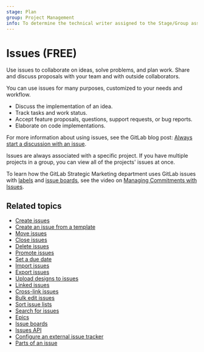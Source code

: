```yaml
---
stage: Plan
group: Project Management
info: To determine the technical writer assigned to the Stage/Group associated with this page, see https://about.gitlab.com/handbook/engineering/ux/technical-writing/#assignments
---
```


# Issues **(FREE)**

Use issues to collaborate on ideas, solve problems, and plan work.
Share and discuss proposals with your team and with outside collaborators.

You can use issues for many purposes, customized to your needs and workflow.

- Discuss the implementation of an idea.
- Track tasks and work status.
- Accept feature proposals, questions, support requests, or bug reports.
- Elaborate on code implementations.

For more information about using issues, see the GitLab blog post:
[Always start a discussion with an issue](https://about.gitlab.com/blog/2016/03/03/start-with-an-issue/).

Issues are always associated with a specific project. If you have multiple
projects in a group, you can view all of the projects' issues at once.

<i class="fa fa-youtube-play youtube" aria-hidden="true"></i>
To learn how the GitLab Strategic Marketing department uses GitLab issues with [labels](../labels.md) and
[issue boards](../issue_board.md), see the video on
[Managing Commitments with Issues](https://www.youtube.com/watch?v=cuIHNintg1o&t=3).

## Related topics

- [Create issues](managing_issues.md#create-a-new-issue)
- [Create an issue from a template](../../project/description_templates.md#use-the-templates)
- [Move issues](managing_issues.md#moving-issues)
- [Close issues](managing_issues.md#closing-issues)
- [Delete issues](managing_issues.md#deleting-issues)
- [Promote issues](managing_issues.md#promote-an-issue-to-an-epic)
- [Set a due date](due_dates.md)
- [Import issues](csv_import.md)
- [Export issues](csv_export.md)
- [Upload designs to issues](design_management.md)
- [Linked issues](related_issues.md)
- [Cross-link issues](crosslinking_issues.md)
- [Bulk edit issues](../issues/managing_issues.md)
- [Sort issue lists](sorting_issue_lists.md)
- [Search for issues](../../search/index.md#filtering-issue-and-merge-request-lists)
- [Epics](../../group/epics/index.md)
- [Issue boards](../issue_board.md)
- [Issues API](../../../api/issues.md)
- [Configure an external issue tracker](../../../integration/external-issue-tracker.md)
- [Parts of an issue](issue_data_and_actions.md)

